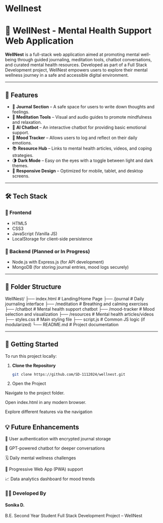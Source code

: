 # Wellnest

# 🌿 WellNest - Mental Health Support Web Application

**WellNest** is a full-stack web application aimed at promoting mental well-being through guided journaling, meditation tools, chatbot conversations, and curated mental health resources. Developed as part of a Full Stack Development project, WellNest empowers users to explore their mental wellness journey in a safe and accessible digital environment.

---

## 🧠 Features

- 📝 **Journal Section** – A safe space for users to write down thoughts and feelings.
- 🧘 **Meditation Tools** – Visual and audio guides to promote mindfulness and relaxation.
- 🤖 **AI Chatbot** – An interactive chatbot for providing basic emotional support.
- 📅 **Mood Tracker** – Allows users to log and reflect on their daily emotions.
- 📚 **Resource Hub** – Links to mental health articles, videos, and coping strategies.
- 🌗 **Dark Mode** – Easy on the eyes with a toggle between light and dark themes.
- 📱 **Responsive Design** – Optimized for mobile, tablet, and desktop screens.

---

## 🛠️ Tech Stack

### 🔹 Frontend
- HTML5  
- CSS3  
- JavaScript (Vanilla JS)  
- LocalStorage for client-side persistence  

### 🔹 Backend (Planned or In Progress)
- Node.js with Express.js (for API development)
- MongoDB (for storing journal entries, mood logs securely)

---

## 📁 Folder Structure

WellNest/
├── index.html # Landing/Home Page
├── /journal # Daily journaling interface
├── /meditation # Breathing and calming exercises
├── /chatbot # Mental health support chatbot
├── /mood-tracker # Mood selection and visualization
├── /resources # Mental health articles/videos
├── styles.css # Main styling file
├── script.js # Common JS logic (if modularized)
└── README.md # Project documentation


---

## 🚀 Getting Started

To run this project locally:

1. **Clone the Repository**
   ```bash
   git clone https://github.com/SD-1112024/wellnest.git

2. Open the Project

Navigate to the project folder.

Open index.html in any modern browser.

Explore different features via the navigation

## 💡 Future Enhancements
🔐 User authentication with encrypted journal storage

🧠 GPT-powered chatbot for deeper conversations

🗓️ Daily mental wellness challenges

📲 Progressive Web App (PWA) support

📈 Data analytics dashboard for mood trends

### 👩‍💻 Developed By
#### Sonika D.
B.E. Second Year Student
Full Stack Development Project – WellNest
